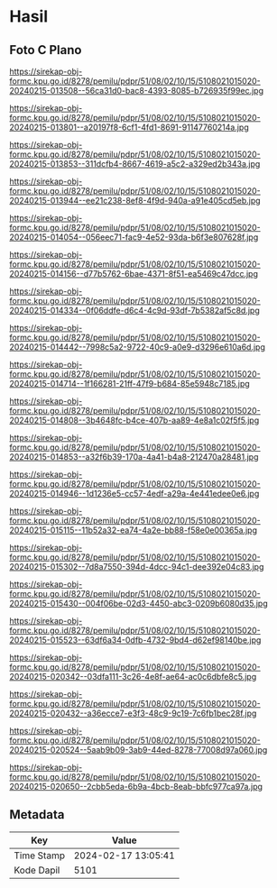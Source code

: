 # Hasil

## Foto C Plano

https://sirekap-obj-formc.kpu.go.id/8278/pemilu/pdpr/51/08/02/10/15/5108021015020-20240215-013508--56ca31d0-bac8-4393-8085-b726935f99ec.jpg

https://sirekap-obj-formc.kpu.go.id/8278/pemilu/pdpr/51/08/02/10/15/5108021015020-20240215-013801--a20197f8-6cf1-4fd1-8691-91147760214a.jpg

https://sirekap-obj-formc.kpu.go.id/8278/pemilu/pdpr/51/08/02/10/15/5108021015020-20240215-013853--311dcfb4-8667-4619-a5c2-a329ed2b343a.jpg

https://sirekap-obj-formc.kpu.go.id/8278/pemilu/pdpr/51/08/02/10/15/5108021015020-20240215-013944--ee21c238-8ef8-4f9d-940a-a91e405cd5eb.jpg

https://sirekap-obj-formc.kpu.go.id/8278/pemilu/pdpr/51/08/02/10/15/5108021015020-20240215-014054--056eec71-fac9-4e52-93da-b6f3e807628f.jpg

https://sirekap-obj-formc.kpu.go.id/8278/pemilu/pdpr/51/08/02/10/15/5108021015020-20240215-014156--d77b5762-6bae-4371-8f51-ea5469c47dcc.jpg

https://sirekap-obj-formc.kpu.go.id/8278/pemilu/pdpr/51/08/02/10/15/5108021015020-20240215-014334--0f06ddfe-d6c4-4c9d-93df-7b5382af5c8d.jpg

https://sirekap-obj-formc.kpu.go.id/8278/pemilu/pdpr/51/08/02/10/15/5108021015020-20240215-014442--7998c5a2-9722-40c9-a0e9-d3296e610a6d.jpg

https://sirekap-obj-formc.kpu.go.id/8278/pemilu/pdpr/51/08/02/10/15/5108021015020-20240215-014714--1f166281-21ff-47f9-b684-85e5948c7185.jpg

https://sirekap-obj-formc.kpu.go.id/8278/pemilu/pdpr/51/08/02/10/15/5108021015020-20240215-014808--3b4648fc-b4ce-407b-aa89-4e8a1c02f5f5.jpg

https://sirekap-obj-formc.kpu.go.id/8278/pemilu/pdpr/51/08/02/10/15/5108021015020-20240215-014853--a32f6b39-170a-4a41-b4a8-212470a28481.jpg

https://sirekap-obj-formc.kpu.go.id/8278/pemilu/pdpr/51/08/02/10/15/5108021015020-20240215-014946--1d1236e5-cc57-4edf-a29a-4e441edee0e6.jpg

https://sirekap-obj-formc.kpu.go.id/8278/pemilu/pdpr/51/08/02/10/15/5108021015020-20240215-015115--11b52a32-ea74-4a2e-bb88-f58e0e00365a.jpg

https://sirekap-obj-formc.kpu.go.id/8278/pemilu/pdpr/51/08/02/10/15/5108021015020-20240215-015302--7d8a7550-394d-4dcc-94c1-dee392e04c83.jpg

https://sirekap-obj-formc.kpu.go.id/8278/pemilu/pdpr/51/08/02/10/15/5108021015020-20240215-015430--004f06be-02d3-4450-abc3-0209b6080d35.jpg

https://sirekap-obj-formc.kpu.go.id/8278/pemilu/pdpr/51/08/02/10/15/5108021015020-20240215-015523--63df6a34-0dfb-4732-9bd4-d62ef98140be.jpg

https://sirekap-obj-formc.kpu.go.id/8278/pemilu/pdpr/51/08/02/10/15/5108021015020-20240215-020342--03dfa111-3c26-4e8f-ae64-ac0c6dbfe8c5.jpg

https://sirekap-obj-formc.kpu.go.id/8278/pemilu/pdpr/51/08/02/10/15/5108021015020-20240215-020432--a36ecce7-e3f3-48c9-9c19-7c6fb1bec28f.jpg

https://sirekap-obj-formc.kpu.go.id/8278/pemilu/pdpr/51/08/02/10/15/5108021015020-20240215-020524--5aab9b09-3ab9-44ed-8278-77008d97a060.jpg

https://sirekap-obj-formc.kpu.go.id/8278/pemilu/pdpr/51/08/02/10/15/5108021015020-20240215-020650--2cbb5eda-6b9a-4bcb-8eab-bbfc977ca97a.jpg


## Metadata

| Key        | Value               |
| ---------- | ------------------- |
| Time Stamp | 2024-02-17 13:05:41 |
| Kode Dapil | 5101                |



